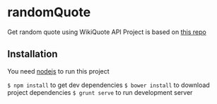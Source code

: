 # randomQuote
Get random quote using WikiQuote API
Project is based on [this repo](https://github.com/natetyler/wikiquotes-api)

## Installation
You need [nodejs](https://nodejs.org/en/) to run this project

`$ npm install` to get dev dependencies
`$ bower install` to download project dependencies
`$ grunt serve` to run development server
